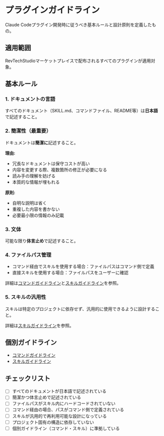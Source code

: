 # プラグインガイドライン

Claude Codeプラグイン開発時に従うべき基本ルールと設計原則を定義したもの。

## 適用範囲

RevTechStudioマーケットプレイスで配布されるすべてのプラグインが適用対象。

## 基本ルール

### 1. ドキュメントの言語

すべてのドキュメント（SKILL.md、コマンドファイル、README等）は**日本語**で記述すること。

### 2. 簡潔性（最重要）

ドキュメントは**簡潔に**記述すること。

**理由:**
- 冗長なドキュメントは保守コストが高い
- 内容を変更する際、複数箇所の修正が必要になる
- 読み手の理解を妨げる
- 本質的な情報が埋もれる

**原則:**
- 自明な説明は省く
- 重複した内容を書かない
- 必要最小限の情報のみ記載

### 3. 文体

可能な限り**体言止め**で記述すること。

### 4. ファイルパス管理

- コマンド経由でスキルを使用する場合：ファイルパスはコマンド側で定義
- 直接スキルを使用する場合：ファイルパスをユーザーに確認

詳細は[コマンドガイドライン](./guideline-command.md)と[スキルガイドライン](./guideline-skill.md)を参照。

### 5. スキルの汎用性

スキルは特定のプロジェクトに依存せず、汎用的に使用できるように設計すること。

詳細は[スキルガイドライン](./guideline-skill.md)を参照。

## 個別ガイドライン

- [コマンドガイドライン](./guideline-command.md)
- [スキルガイドライン](./guideline-skill.md)

## チェックリスト

- [ ] すべてのドキュメントが日本語で記述されている
- [ ] 簡潔かつ体言止めで記述されている
- [ ] ファイルパスがスキル内にハードコードされていない
- [ ] コマンド経由の場合、パスがコマンド側で定義されている
- [ ] スキルが汎用的で再利用可能な設計になっている
- [ ] プロジェクト固有の構造に依存していない
- [ ] 個別ガイドライン（コマンド・スキル）に準拠している
